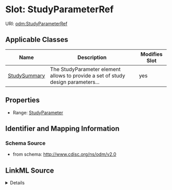# Slot: StudyParameterRef

URI: [odm:StudyParameterRef](http://www.cdisc.org/ns/odm/v2.0/StudyParameterRef)



<!-- no inheritance hierarchy -->




## Applicable Classes

| Name | Description | Modifies Slot |
| --- | --- | --- |
[StudySummary](StudySummary.md) | The StudyParameter element allows to provide a set of study design parameters... |  yes  |







## Properties

* Range: [StudyParameter](StudyParameter.md)





## Identifier and Mapping Information







### Schema Source


* from schema: http://www.cdisc.org/ns/odm/v2.0




## LinkML Source

<details>
```yaml
name: StudyParameterRef
from_schema: http://www.cdisc.org/ns/odm/v2.0
rank: 1000
identifier: false
alias: StudyParameterRef
domain_of:
- StudySummary
range: StudyParameter

```
</details>